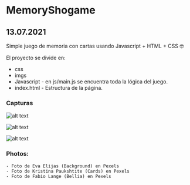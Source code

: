 # MemoryShogame

## 13.07.2021

Simple juego de memoria con cartas usando Javascript + HTML  + CSS :nerd_face:	

El proyecto se divide en:
- css
- imgs
- Javascript - en js/main.js se encuentra toda la lógica del juego.
- index.html - Estructura de la página.

### Capturas

![alt text](https://i.gyazo.com/f8c61dbd8efb70a0fdc76a215462800b.jpg)


![alt text](https://i.gyazo.com/3e9e0daf56c33a2028d75d74d5606f22.jpg)


![alt text](https://i.gyazo.com/ce3c107d9c2ab286115375cb82cf1bec.jpg)


### Photos:
    - Foto de Eva Elijas (Background) en Pexels
    - Foto de Kristina Paukshtite (Cards) en Pexels
    - Foto de Fabio Lange (Bellia) en Pexels
